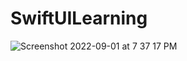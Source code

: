 # SwiftUILearning

![Screenshot 2022-09-01 at 7 37 17 PM](https://user-images.githubusercontent.com/22540497/187935011-f33d6807-fff7-4843-9773-e239bd04197f.png)
